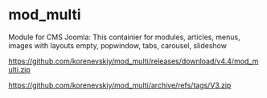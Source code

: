 # mod_multi
Module for CMS Joomla: This containier for modules, articles, menus, images with layouts empty, popwindow, tabs, carousel, slideshow

https://github.com/korenevskiy/mod_multi/releases/download/v4.4/mod_multi.zip

https://github.com/korenevskiy/mod_multi/archive/refs/tags/V3.zip
